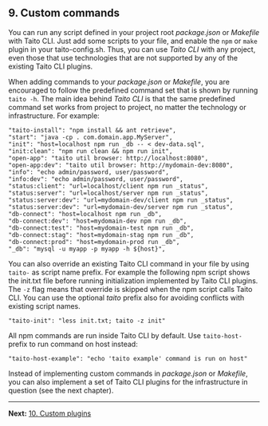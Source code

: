 ## 9. Custom commands

You can run any script defined in your project root _package.json_ or _Makefile_ with Taito CLI. Just add some scripts to your file, and enable the `npm` or `make` plugin in your taito-config.sh. Thus, you can use _Taito CLI_ with any project, even those that use technologies that are not supported by any of the existing Taito CLI plugins.

When adding commands to your _package.json_ or _Makefile_, you are encouraged to follow the predefined command set that is shown by running `taito -h`. The main idea behind _Taito CLI_ is that the same predefined command set works from project to project, no matter the technology or infrastructure. For example:

    "taito-install": "npm install && ant retrieve",
    "start": "java -cp . com.domain.app.MyServer",
    "init": "host=localhost npm run _db -- < dev-data.sql",
    "init:clean": "npm run clean && npm run init",
    "open-app": "taito util browser: http://localhost:8080",
    "open-app:dev": "taito util browser: http://mydomain-dev:8080",
    "info": "echo admin/password, user/password",
    "info:dev": "echo admin/password, user/password",
    "status:client": "url=localhost/client npm run _status",
    "status:server": "url=localhost/server npm run _status",
    "status:server:dev": "url=mydomain-dev/client npm run _status",
    "status:server:dev": "url=mydomain-dev/server npm run _status",
    "db-connect": "host=localhost npm run _db",
    "db-connect:dev": "host=mydomain-dev npm run _db",
    "db-connect:test": "host=mydomain-test npm run _db",
    "db-connect:stag": "host=mydomain-stag npm run _db",
    "db-connect:prod": "host=mydomain-prod run _db",
    "_db": "mysql -u myapp -p myapp -h ${host}",

You can also override an existing Taito CLI command in your file by using `taito-` as script name prefix. For example the following npm script shows the init.txt file before running initialization implemented by Taito CLI plugins. The `-z` flag means that override is skipped when the npm script calls Taito CLI. You can use the optional _taito_ prefix also for avoiding conflicts with existing script names.

    "taito-init": "less init.txt; taito -z init"

All npm commands are run inside Taito CLI by default. Use `taito-host-` prefix to run command on host instead:

    "taito-host-example": "echo 'taito example' command is run on host"

Instead of implementing custom commands in _package.json_ or _Makefile_, you can also implement a set of Taito CLI plugins for the infrastructure in question (see the next chapter).

---

**Next:** [10. Custom plugins](/docs/10-custom-plugins)

